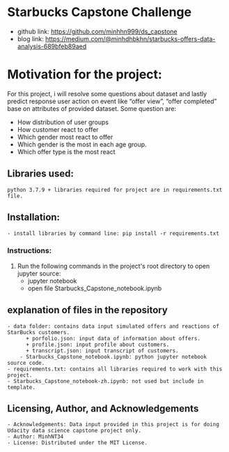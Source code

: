 # Starbucks Capstone Challenge
- github link: https://github.com/minhhn999/ds_capstone
- blog link: https://medium.com/@minhdhbkhn/starbucks-offers-data-analysis-689bfeb89aed

# Motivation for the project:
For this project,  i will resolve some questions about dataset and lastly predict response user action on event like “offer view”, “offer completed” base on attributes of provided dataset. Some question are:
- How distribution of user groups
- How customer react to offer
- Which gender most react to offer
- Which gender is the most in each age group.
- Which offer type is the most react

## Libraries used:
    python 3.7.9 + libraries required for project are in requirements.txt file.

## Installation:
    - install libraries by command line: pip install -r requirements.txt
	
### Instructions:
1. Run the following commands in the project's root directory to open jupyter source:
	  - jupyter notebook
    - open file Starbucks_Capstone_notebook.ipynb

## explanation of files in the repository
    - data folder: contains data input simulated offers and reactions of StarBucks customers.
		  + porfolio.json: input data of information about offers.
		  + profile.json: input profile about customers.
		  + transcript.json: input transcript of customers.
		- Starbucks_Capstone_notebook.ipynb: python jupyter notebook source code.
    - requirements.txt: contains all libraries required to work with this project.
    - Starbucks_Capstone_notebook-zh.ipynb: not used but incluđe in template.

## Licensing, Author, and Acknowledgements
    - Acknowledgements: Data input provided in this project is for doing Udacity data science capstone project only.
    - Author: MinhNT34
    - License: Distributed under the MIT License.